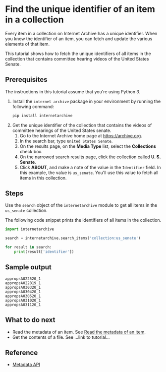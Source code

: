# Find the unique identifier of an item in a collection

Every item in a collection on Internet Archive has a unique identifier. When you know the identifier of an item, you can fetch and update the various elements of that item.

This tutorial shows how to fetch the unique identifiers of all items in the collection that contains committee hearing videos of the United States Senate.

## Prerequisites 

The instructions in this tutorial assume that you're using Python 3.

1. Install the `internet archive` package in your environment by running the following command: 
    ```python
    pip install internetarchive
    ```
2. Get the unique identifier of the collection that contains the videos of committee hearings of the United States senate.
    1. Go to the Internet Archive home page at https://archive.org.
    1. In the search bar, type `United States Senate`.
    1. On the results page, on the **Media Type** list, select the **Collections** check box.
    1. On the narrowed search results page, click the collection called **U. S. Senate**.
    1. Click **ABOUT**, and make a note of the value in the `Identifier` field. In this example, the value is `us_senate`. You'll use this value to fetch all items in this collection.

## Steps

Use the `search` object of the `internetarchive` module to get all items in the `us_senate` collection.

The following code snippet prints the identifiers of all items in the collection.

```python
import internetarchive

search = internetarchive.search_items('collection:us_senate')

for result in search:
    print(result['identifier'])
```

## Sample output

```
appropsA022520_1
appropsA022819_1
appropsA030320_1
appropsA030420_1
appropsA030520_1
appropsA031020_1
appropsA031120_1
```

## What to do next

- Read the metadata of an item. See [Read the metadata of an item](tutorial-read-item-metadata.md).
- Get the contents of a file. See ...link to tutorial...

## Reference

- [Metadata API](metadata-schema/index)